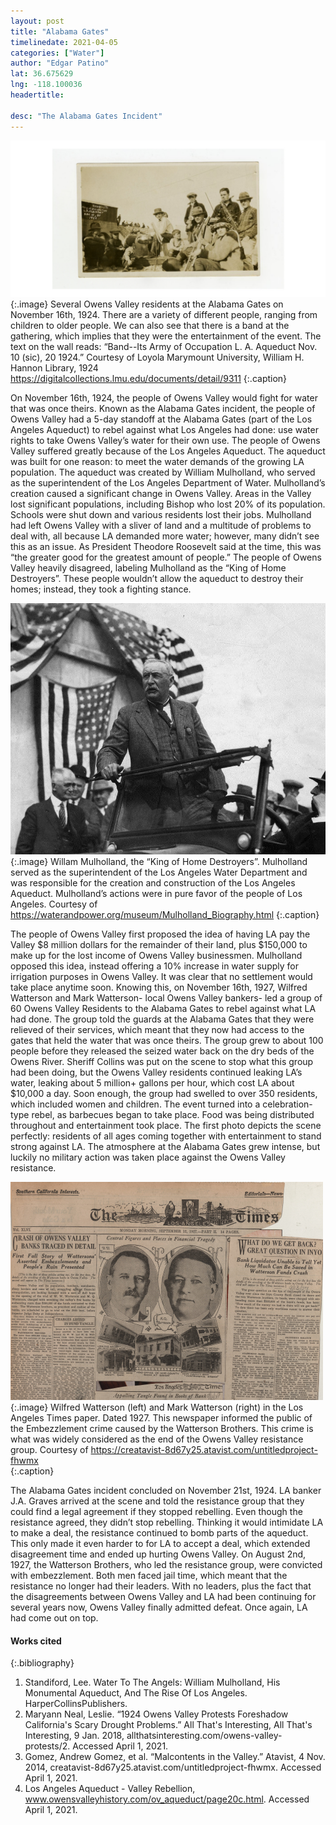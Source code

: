 ```yaml
---
layout: post
title: "Alabama Gates"
timelinedate: 2021-04-05
categories: ["Water"]
author: "Edgar Patino"
lat: 36.675629
lng: -118.100036
headertitle: 

desc: "The Alabama Gates Incident"
---
```


![The scene at the Alabama Gates on November 16th, 1924](images/AlabamaGates_EP.png)
   {:.image} 
Several Owens Valley residents at the Alabama Gates on November 16th, 1924. There are a variety of different people, ranging from children to older people. We can also see that there is a band at the gathering, which implies that they were the entertainment of the event. The text on the wall reads: “Band--Its Army of Occupation L. A. Aqueduct Nov. 10 (sic), 20 1924.” 
Courtesy of Loyola Marymount University, William H. Hannon Library, 1924 <https://digitalcollections.lmu.edu/documents/detail/9311>
   {:.caption} 

On November 16th, 1924, the people of Owens Valley would fight for water that was once theirs. Known as the Alabama Gates incident, the people of Owens Valley had a 5-day standoff at the Alabama Gates (part of the Los Angeles Aqueduct) to rebel against what Los Angeles had done: use water rights to take Owens Valley’s water for their own use. 
	The people of Owens Valley suffered greatly because of the Los Angeles Aqueduct. The aqueduct was built for one reason: to meet the water demands of the growing LA population. The aqueduct was created by William Mulholland, who served as the superintendent of the Los Angeles Department of Water. Mulholland’s creation caused a significant change in Owens Valley. Areas in the Valley lost significant populations, including Bishop who lost 20% of its population. Schools were shut down and various residents lost their jobs. Mulholland had left Owens Valley with a sliver of land and a multitude of problems to deal with, all because LA demanded more water; however, many didn’t see this as an issue. As President Theodore Roosevelt said at the time, this was “the greater good for the greatest amount of people.” The people of Owens Valley heavily disagreed, labeling Mulholland as the “King of Home Destroyers”. These people wouldn’t allow the aqueduct to destroy their homes; instead, they took a fighting stance.


![William Mulholland](images/Mulholland_American_Flags_EP.jpeg)
   {:.image}
Willam Mulholland, the “King of Home Destroyers”. Mulholland served as the superintendent of the Los Angeles Water Department and was responsible for the creation and construction of the Los Angeles Aqueduct. Mulholland’s actions were in pure favor of the people of Los Angeles. 
Courtesy of <https://waterandpower.org/museum/Mulholland_Biography.html>
   {:.caption} 

The people of Owens Valley first proposed the idea of having LA pay the Valley $8 million dollars for the remainder of their land, plus $150,000 to make up for the lost income of Owens Valley businessmen. Mulholland opposed this idea, instead offering a 10% increase in water supply for irrigation purposes in Owens Valley. It was clear that no settlement would take place anytime soon. 
Knowing this, on November 16th, 1927, Wilfred Watterson and Mark Watterson- local Owens Valley bankers- led a group of 60 Owens Valley Residents to the Alabama Gates to rebel against what LA had done. The group told the guards at the Alabama Gates that they were relieved of their services, which meant that they now had access to the gates that held the water that was once theirs. The group grew to about 100 people before they released the seized water back on the dry beds of the Owens River. Sheriff Collins was put on the scene to stop what this group had been doing, but the Owens Valley residents continued leaking LA’s water, leaking about 5 million+ gallons per hour, which cost LA about $10,000 a day. Soon enough, the group had swelled to over 350 residents, which included women and children. The event turned into a celebration-type rebel, as barbecues began to take place. Food was being distributed throughout and entertainment took place. The first photo depicts the scene perfectly: residents of all ages coming together with entertainment to stand strong against LA. The atmosphere at the Alabama Gates grew intense, but luckily no military action was taken place against the Owens Valley resistance.

![The Watterson Brothers are charged with embezzlement](images/WattersonBrothers_EP.jpeg)
   {:.image}
Wilfred Watterson (left) and Mark Watterson (right) in the Los Angeles Times paper. Dated 1927. This newspaper informed the public of the Embezzlement crime caused by the Watterson Brothers. This crime is what was widely considered as the end of the Owens Valley resistance group.                                         Courtesy of <https://creatavist-8d67y25.atavist.com/untitledproject-fhwmx>  
   {:.caption} 

The Alabama Gates incident concluded on November 21st, 1924. LA banker J.A. Graves arrived at the scene and told the resistance group that they could find a legal agreement if they stopped rebelling. Even though the resistance agreed, they didn’t stop rebelling. Thinking it would intimidate LA to make a deal, the resistance continued to bomb parts of the aqueduct. This only made it even harder to for LA to accept a deal, which extended disagreement time and ended up hurting Owens Valley. On August 2nd, 1927, the Watterson Brothers, who led the resistance group, were convicted with embezzlement. Both men faced jail time, which meant that the resistance no longer had their leaders. With no leaders, plus the fact that the disagreements between Owens Valley and LA had been continuing for several years now, Owens Valley finally admitted defeat. Once again, LA had come out on top. 



#### Works cited

{:.bibliography} 
1. Standiford, Lee. Water To The Angels: William Mulholland, His Monumental Aqueduct, And The Rise Of Los Angeles. HarperCollinsPublishers.
2. Maryann Neal, Leslie. “1924 Owens Valley Protests Foreshadow California's Scary Drought Problems.” All That's Interesting, All That's Interesting, 9 Jan. 2018, allthatsinteresting.com/owens-valley-protests/2. Accessed April 1, 2021.
3. Gomez, Andrew Gomez, et al. “Malcontents in the Valley.” Atavist, 4 Nov. 2014, creatavist-8d67y25.atavist.com/untitledproject-fhwmx. Accessed April 1, 2021.
4. Los Angeles Aqueduct - Valley Rebellion, www.owensvalleyhistory.com/ov_aqueduct/page20c.html. Accessed April 1, 2021.

